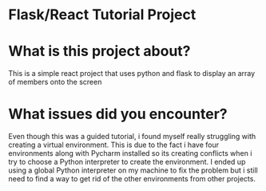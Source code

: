 <h1>Flask/React Tutorial Project</h1>

<h1>What is this project about?</h1>
<p>This is a simple react project that uses python and flask to display an array of members onto the screen</p>

<h1>What issues did you encounter?</h1>
<p>Even though this was a guided tutorial, i found myself really struggling with creating a virtual environment. This is due to the fact i have four environments along with Pycharm installed so its creating conflicts when i try to choose a Python interpreter to create the environment. I ended up using a global Python interpreter on my machine to fix the problem but i still need to find a way to get rid of the other environments from other projects. </p>
